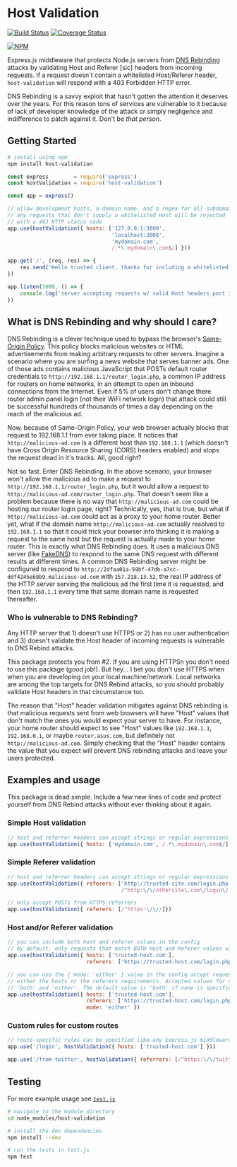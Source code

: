 # Host Validation

[![Build Status](https://travis-ci.com/brannondorsey/host-validation.svg?branch=master)](https://travis-ci.com/brannondorsey/host-validation) [![Coverage Status](https://coveralls.io/repos/github/brannondorsey/host-validation/badge.svg?branch=master)](https://coveralls.io/github/brannondorsey/host-validation?branch=master)

[![NPM](https://nodei.co/npm/host-validation.png?downloads=true&downloadRank=true&stars=true)](https://nodei.co/npm/host-validation/)

Express.js middleware that protects Node.js servers from [DNS Rebinding](https://en.wikipedia.org/wiki/DNS_rebinding) attacks by validating Host and Referer [sic] headers from incoming requests. If a request doesn't contain a whitelisted Host/Referer header, `host-validation` will respond with a 403 Forbidden HTTP error.

DNS Rebinding is a savvy exploit that hasn't gotten the attention it deserves over the years. For this reason tons of services are vulnerable to it because of lack of developer knowledge of the attack or simply negligence and indifference to patch against it. Don't be *that person*.

## Getting Started

```bash
# install using npm
npm install host-validation
```

```javascript
const express        = require('express')
const hostValidation = require('host-validation')

const app = express()

// allow development hosts, a domain name, and a regex for all subdomains
// any requests that don't supply a whitelisted Host will be rejected
// with a 403 HTTP status code
app.use(hostValidation({ hosts: ['127.0.0.1:3000',
                                 'localhost:3000',
                                 'mydomain.com', 
                                 /.*\.mydomain\.com$/] }))

app.get('/', (req, res) => {
    res.send('Hello trusted client, thanks for including a whitelisted Host header.')
})

app.listen(3000, () => {
    console.log('server accepting requests w/ valid Host headers port 3000')
})
```

## What is DNS Rebinding and why should I care?

DNS Rebinding is a clever technique used to bypass the browser's [Same-Origin Policy](https://en.wikipedia.org/wiki/Same-origin_policy). This policy blocks malicious websites or HTML advertisements from making arbitrary requests to other servers. Imagine a scenario where you are surfing a news website that serves banner ads. One of those ads contains malicious JavaScript that POSTs default router credentials to `http://192.168.1.1/router_login.php`, a common IP address for routers on home networks, in an attempt to open an inbound connections from the Internet. Even if 5% of users don't change there router admin panel login (not their WiFi network login) that attack could still be successful hundreds of thousands of times a day depending on the reach of the malicious ad.

Now, because of Same-Origin Policy, your web browser actually blocks that request to 192.168.1.1 from ever taking place. It notices that `http://malicious-ad.com` is a different host than `192.168.1.1` (which doesn't have Cross Origin Resource Sharing (CORS) headers enabled) and stops the request dead in it's tracks. All, good right?

Not so fast. Enter DNS Rebinding. In the above scenario, your browser won't allow the malicious ad to make a request to `http://192.168.1.1/router_login.php`, but it would allow a request to `http://malicious-ad.com/router_login.php`. That doesn't seem like a problem because there is no way that `http://malicious-ad.com` could be hosting our router login page, right? Technically, yes, that is true, but what if `http://malicious-ad.com` could act as a proxy to your home router. Better yet, what if the domain name `http://malicious-ad.com` actually resolved to `192.168.1.1` so that it could trick your browser into thinking it is making a request to the same host but the request is actually made to your home router. This is exactly what DNS Rebinding does. It uses a malicious DNS server (like [FakeDNS](https://github.com/Crypt0s/FakeDns)) to respond to the same DNS request with different results at different times. A common DNS Rebinding server might be configured to respond to `http://2dfaa01a-59bf-47db-a7cc-ddf4245e68b9.malicious-ad.com` with `157.218.13.52`, the real IP address of the HTTP server serving the malicious ad the first time it is requested, and then `192.168.1.1` every time that same domain name is requested thereafter. 

### Who is vulnerable to DNS Rebinding?

Any HTTP server that 1) doesn't use HTTPS or 2) has no user authentication and 3) doesn't validate the Host header of incoming requests is vulnerable to DNS Rebind attacks.

This package protects you from #2. If you are using HTTPSn you don't need to use this package (good job!). But hey... I bet you don't use HTTPS when when you are developing on your local machine/network. Local networks are among the top targets for DNS Rebind attacks, so you should probably validate Host headers in that circumstance too.

The reason that "Host" header validation mitigates against DNS rebinding is that malicious requests sent from web browsers will have "Host" values that don't match the ones you would expect your server to have. For instance, your home router should expect to see "Host" values like `192.168.1.1`, `192.168.0.1`, or maybe `router.asus.com`, but definitely not `http://malicious-ad.com`. Simply checking that the "Host" header contains the value that you expect will prevent DNS rebinding attacks and leave your users protected. 

## Examples and usage

This package is dead simple. Include a few new lines of code and protect yourself from DNS Rebind attacks without ever thinking about it again.

### Simple Host validation

```javascript
// host and referrer headers can accept strings or regular expressions
app.use(hostValidation({ hosts: ['mydomain.com', /.*\.mydomain\.com$/] }))
```

### Simple Referer validation

```javascript
// host and referrer headers can accept strings or regular expressions
app.use(hostValidation({ referers: ['http://trusted-site.com/login.php', 
                                    /^http:\/\/othersite\.com\/login\/.*/] }))
```

```javascript
// only accept POSTs from HTTPS referrers
app.use(hostValidation({ referers: [/^https:\/\//]})
```

### Host and/or Referer validation

```javascript
// you can include both host and referer values in the config
// by default, only requests that match BOTH Host and Referer values will be allowed
app.use(hostValidation({ hosts: ['trusted-host.com'], 
                         referers: ['https://trusted-host.com/login.php'] })
```

```javascript
// you can use the { mode: 'either' } value in the config accept requests that match
// either the hosts or the referers requirements. Accepted values for mode include 
// 'both' and 'either'. The default value is 'both' if none is specified.  
app.use(hostValidation({ hosts: ['trusted-host.com'], 
                         referers: ['https://trusted-host.com/login.php'],
                         mode: 'either' })
```

### Custom rules for custom routes

```javascript
// route-specific rules can be specified like any Express.js middleware
app.use('/login', hostValidation({ hosts: ['trusted-host.com'] }))

app.use('/from-twitter', hostValidation({ referrers: [/^https:\/\/twitter.com\//] }))
```

## Testing

For more example usage see [`test.js`](test.js)

```bash
# navigate to the module directory
cd node_modules/host-validation

# install the dev dependencies
npm install --dev

# run the tests in test.js
npm test
```